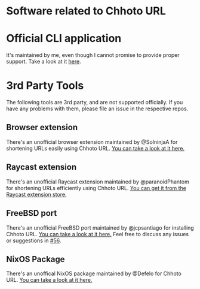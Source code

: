 # Software related to Chhoto URL

# Official CLI application

It's maintained by me, even though I cannot promise to provide proper support. Take a look at it
[here](https://github.com/SinTan1729/chhoto-url-cli).

# 3rd Party Tools

The following tools are 3rd party, and are not supported officially. If you have any problems with them, please file an issue
in the respective repos.

## Browser extension

There's an unofficial browser extension maintained by @SolninjaA for shortening URLs easily using Chhoto URL.
[You can take a look at it here.](https://github.com/SolninjaA/Chhoto-URL-Extension)

## Raycast extension

There's an unofficial Raycast extension maintained by @paranoidPhantom for shortening URLs efficiently using Chhoto URL.
[You can get it from the Raycast extension store.](https://www.raycast.com/andrei_hudalla/chhoto)

## FreeBSD port

There's an unofficial FreeBSD port maintained by @jcpsantiago for installing Chhoto URL.
[You can take a look at it here.](https://tangled.sh/@jcpsantiago.xyz/freebsd-ports/tree/main/www/chhoto-url)
Feel free to discuss any issues or suggestions in [#56](https://github.com/SinTan1729/chhoto-url/discussions/56).

## NixOS Package
There's an unoffical NixOS package maintained by @Defelo for Chhoto URL.
[You can take a look at it here.](https://search.nixos.org/packages?query=chhoto-url)

